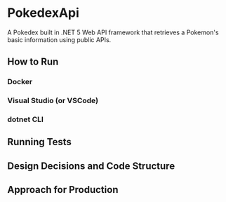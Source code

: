 # PokedexApi
A Pokedex built in .NET 5 Web API framework that retrieves a Pokemon's basic information using public APIs.
## How to Run
### Docker
### Visual Studio (or VSCode)
### dotnet CLI
## Running Tests
## Design Decisions and Code Structure
## Approach for Production
